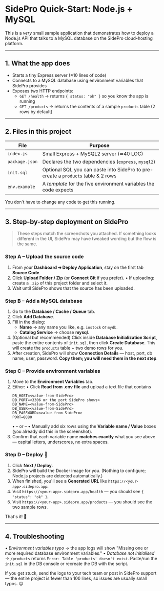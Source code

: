 # SidePro Quick-Start: Node.js + MySQL

This is a *very* small sample application that demonstrates how to deploy a Node.js API that talks to a MySQL database on the SidePro cloud-hosting platform.

---

## 1. What the app does

* Starts a tiny Express server (≈10 lines of code)
* Connects to a MySQL database using environment variables that SidePro provides
* Exposes two HTTP endpoints:
  * `GET /health`   → returns `{ status: "ok" }` so you know the app is running
  * `GET /products` → returns the contents of a sample `products` table (2 rows by default)

---

## 2. Files in this project

| File | Purpose |
|------|---------|
| `index.js` | Small Express + MySQL2 server (≃40 LOC) |
| `package.json` | Declares the two dependencies (`express`, `mysql2`) |
| `init.sql` | Optional SQL you can paste into SidePro to pre-create a `products` table & 2 rows |
| `env.example` | A *template* for the five environment variables the code expects |

You don't have to change any code to get this running.

---

## 3. Step-by-step deployment on SidePro

> These steps match the screenshots you attached. If something looks different in the UI, SidePro may have tweaked wording but the flow is the same.

### Step A – Upload the source code

1. From your **Dashboard ➜ Deploy Application**, stay on the first tab **Source Code**.
2. Click **Upload Folder / Zip** (or **Connect Git** if you prefer). 
   • If uploading: create a `.zip` of this project folder and select it.
3. Wait until SidePro shows that the source has been uploaded.

### Step B – Add a MySQL database

1. Go to the **Database / Cache / Queue** tab.
2. Click **Add Database**.
3. Fill in the dialog:
   * **Name** → any name you like, e.g. `instock` or `mydb`.
   * **Catalog Service** → choose **mysql**.
4. (Optional but recommended) Click inside **Database Initialization Script**, paste the entire contents of `init.sql`, then click **Create Database**. This will create the `products` table + two demo rows for you.
5. After creation, SidePro will show **Connection Details** — host, port, db name, user, password. **Copy them; you will need them in the next step**.

### Step C – Provide environment variables

1. Move to the **Environment Variables** tab.
2. Either:
   • Click **Read from .env file** and upload a text file that contains
     ```
     DB_HOST=<value-from-SidePro>
     DB_PORT=<3306 or the port SidePro shows>
     DB_NAME=<value-from-SidePro>
     DB_USER=<value-from-SidePro>
     DB_PASSWORD=<value-from-SidePro>
     PORT=8080
     ```
   • – or –
   • Manually add six rows using the **Variable name / Value** boxes (you already did this in the screenshot).
3. Confirm that each variable name **matches exactly** what you see above — capital letters, underscores, no extra spaces.

### Step D – Deploy 🚀

1. Click **Next / Deploy**.
2. SidePro will build the Docker image for you. (Nothing to configure; Node.js projects are detected automatically.)
3. When finished, you'll see a **Generated URL** like `https://<your-app>.sidepro.app`.
4. Visit `https://<your-app>.sidepro.app/health` — you should see `{ "status": "ok" }`.
5. Visit `https://<your-app>.sidepro.app/products` — you should see the two sample rows.

That's it! 🎉

---

## 4. Troubleshooting

• *Environment variables typo* → the app logs will show "Missing one or more required database environment variables."
• *Database not initialised* → `/products` returns `Error: Table 'products' doesn't exist`. Paste/run the `init.sql` in the DB console or recreate the DB with the script.

If you get stuck, send the logs to your tech team or post in SidePro support — the entire project is fewer than 100 lines, so issues are usually small typos. 😊 